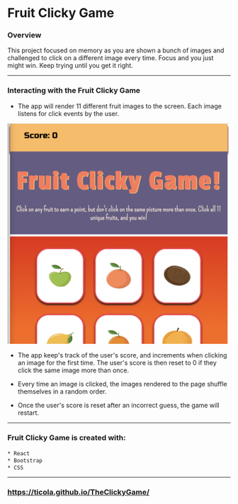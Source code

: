 # Fruit Clicky Game

### **Overview**

This project focused on memory as you are shown a bunch of images and challenged to click on a different image every time. Focus and you just might win. Keep trying until you get it right.

- - -

### **Interacting with the Fruit Clicky Game**

- The app will render 11 different fruit images to the screen. Each image listens for click events by the user.

![Fruit clicky game](./src/images/ScreenShot.png)

- The app keep's track of the user's score, and increments when clicking an image for the first time. The user's score is then reset to 0 if they click the same image more than once.

- Every time an image is clicked, the images rendered to the page shuffle themselves in a random order.

- Once the user's score is reset after an incorrect guess, the game will restart.

- - -

### **Fruit Clicky Game is created with:**
```
* React
* Bootstrap
* CSS
```
- - -

### **https://ticola.github.io/TheClickyGame/**